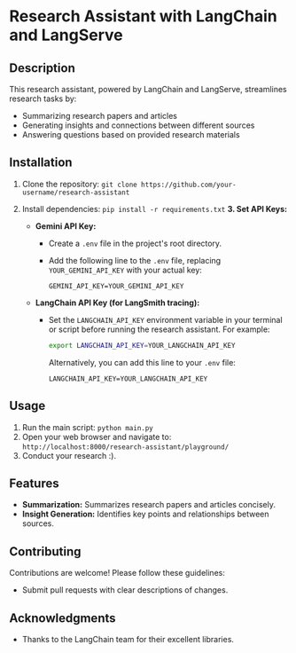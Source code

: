 
# Research Assistant with LangChain and LangServe

## Description

This research assistant, powered by LangChain and LangServe, streamlines research tasks by:

- Summarizing research papers and articles
- Generating insights and connections between different sources
- Answering questions based on provided research materials

## Installation

1. Clone the repository: `git clone https://github.com/your-username/research-assistant`
2. Install dependencies: `pip install -r requirements.txt`
**3. Set API Keys:**

   - **Gemini API Key:**
     - Create a `.env` file in the project's root directory.
     - Add the following line to the `.env` file, replacing `YOUR_GEMINI_API_KEY` with your actual key:

       ```
       GEMINI_API_KEY=YOUR_GEMINI_API_KEY
       ```

   - **LangChain API Key (for LangSmith tracing):**
     - Set the `LANGCHAIN_API_KEY` environment variable in your terminal or script before running the research assistant. For example:

       ```bash
       export LANGCHAIN_API_KEY=YOUR_LANGCHAIN_API_KEY
       ```

       Alternatively, you can add this line to your `.env` file:

       ```
       LANGCHAIN_API_KEY=YOUR_LANGCHAIN_API_KEY
       ```
## Usage

1. Run the main script: `python main.py`
2. Open your web browser and navigate to: `http://localhost:8000/research-assistant/playground/`
3. Conduct your research :).


## Features

- **Summarization:** Summarizes research papers and articles concisely.
- **Insight Generation:** Identifies key points and relationships between sources.

## Contributing

Contributions are welcome! Please follow these guidelines:

- Submit pull requests with clear descriptions of changes.

## Acknowledgments

- Thanks to the LangChain team for their excellent libraries.